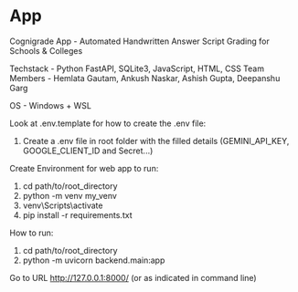 # App

Cognigrade App - Automated Handwritten Answer Script Grading for Schools & Colleges

Techstack - Python FastAPI, SQLite3, JavaScript, HTML, CSS
Team Members - Hemlata Gautam, Ankush Naskar, Ashish Gupta, Deepanshu Garg

OS - Windows + WSL

Look at .env.template for how to create the .env file:
1) Create a .env file in root folder with the filled details (GEMINI_API_KEY, GOOGLE_CLIENT_ID and Secret...)

Create Environment for web app to run:

1) cd path/to/root_directory
2) python -m venv my_venv
3) venv\Scripts\activate
4) pip install -r requirements.txt

How to run:

1) cd path/to/root_directory
2) python -m uvicorn backend.main:app

Go to URL http://127.0.0.1:8000/ (or as indicated in command line)


